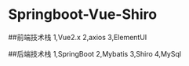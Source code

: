 # Springboot-Vue-Shiro

##前端技术栈
1,Vue2.x
2,axios
3,ElementUI

##后端技术栈
1,SpringBoot
2,Mybatis
3,Shiro
4,MySql